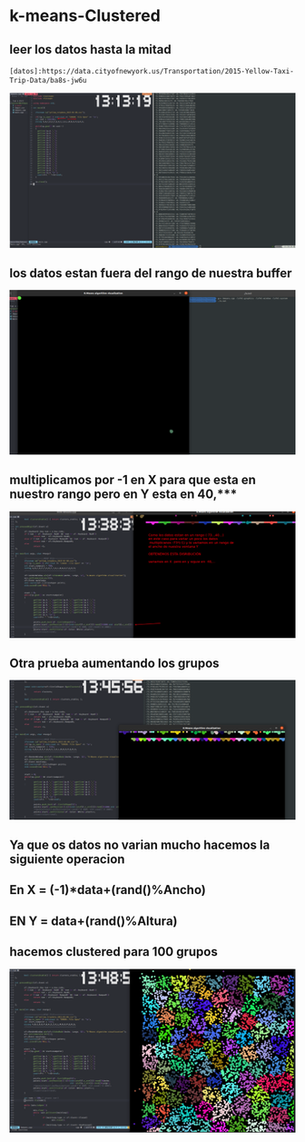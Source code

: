 # k-means-Clustered
## leer los datos hasta la mitad
~~~
[datos]:https://data.cityofnewyork.us/Transportation/2015-Yellow-Taxi-Trip-Data/ba8s-jw6u
~~~
![test para la cola](IMG/001.png)
## los datos estan fuera del rango de nuestra buffer
![test para la cola](IMG/002.png)
## multiplicamos por -1 en X para que esta en nuestro rango  pero en Y esta en 40,***
![test para la cola](IMG/003.png)
## Otra prueba aumentando los grupos
![test para la cola](IMG/004.png)
## Ya que os datos no varian mucho hacemos la siguiente operacion
## En X = (-1)*data+(rand()%Ancho)
## EN Y = data+(rand()%Altura)
## hacemos clustered para 100 grupos
![test para la cola](IMG/005.png)
